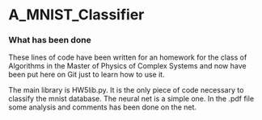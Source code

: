 # A_MNIST_Classifier

### What has been done

These lines of code have been written for an homework for the class of
Algorithms in the Master of Physics of Complex Systems and now have been put here on Git just to learn how to use it.

The main library is HW5lib.py.
It is the only piece of code necessary to classify the mnist database.
The neural net is a simple one.
In the .pdf file some analysis and comments has been done on the net.
